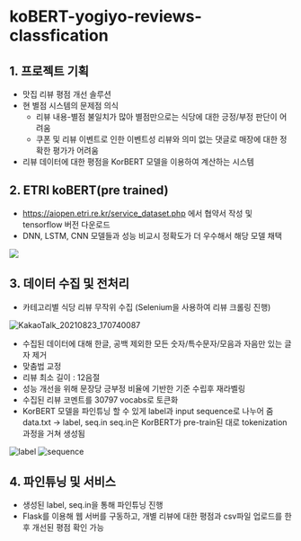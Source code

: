 # koBERT-yogiyo-reviews-classfication

## 1. 프로젝트 기획
 - 맛집 리뷰 평점 개선 솔루션
 - 현 별점 시스템의 문제점 의식
    - 리뷰 내용-별점 불일치가 많아 별점만으로는 식당에 대한 긍정/부정 판단이 어려움
    - 쿠폰 및 리뷰 이벤트로 인한 이벤트성 리뷰와 의미 없는 댓글로 매장에 대한 정확한 평가가 어려움
 - 리뷰 데이터에 대한 평점을 KorBERT 모델을 이용하여 계산하는 시스템
 
## 2. ETRI koBERT(pre trained)
 - https://aiopen.etri.re.kr/service_dataset.php 에서 협약서 작성 및 tensorflow 버전 다운로드
 - DNN, LSTM, CNN 모델들과 성능 비교시 정확도가 더 우수해서 해당 모델 채택
 
 ![](https://i.imgur.com/gYlPKr7.png)
## 3. 데이터 수집 및 전처리
 - 카테고리별 식당 리뷰 무작위 수집 (Selenium을 사용하여 리뷰 크롤링 진행)
 
![KakaoTalk_20210823_170740087](https://user-images.githubusercontent.com/8359931/130415887-f93f4949-19bf-43df-b39b-e86277d07ebe.gif)
 
 - 수집된 데이터에 대해 한글, 공백 제외한 모든 숫자/특수문자/모음과 자음만 있는 글자 제거
 - 맞춤법 교정
 - 리뷰 최소 길이 : 12음절
 - 성능 개선을 위해 문장당 긍부정 비율에 기반한 기준 수립후 재라벨링
 - 수집된 리뷰 코멘트를 30797 vocabs로 토큰화
 - KorBERT 모델을 파인튜닝 할 수 있게 label과 input sequence로 나누어 줌 data.txt -> label, seq.in
   seq.in은 KorBERT가 pre-train된 대로 tokenization 과정을 거쳐 생성됨
   
 ![label](https://user-images.githubusercontent.com/8359931/130418608-57c32632-98ba-4119-a9de-e7ad8379d231.PNG)
 ![sequence](https://user-images.githubusercontent.com/8359931/130418620-d5982006-9965-403f-b732-7b9a51d65604.PNG)
  
 ## 4. 파인튜닝 및 서비스
  - 생성된 label, seq.in을 통해 파인튜닝 진행
  - Flask를 이용해 웹 서버를 구동하고, 개별 리뷰에 대한 평점과
    csv파일 업로드를 한 후 개선된 평점 확인 가능
  
  


